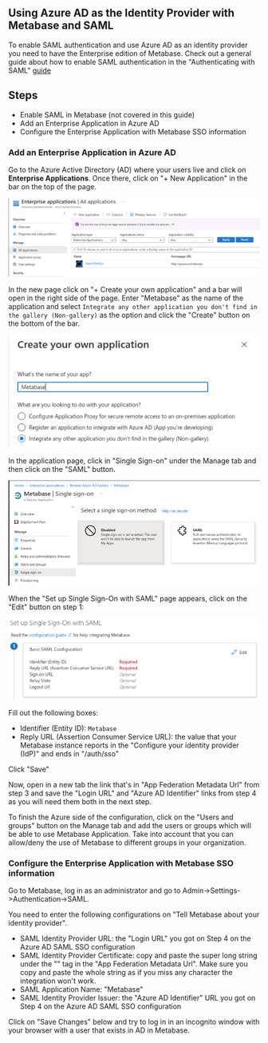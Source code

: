 ## Using Azure AD as the Identity Provider with Metabase and SAML

To enable SAML authentication and use Azure AD as an identity provider you need to have the Enterprise edition of Metabase. Check out a general guide about how to enable SAML authentication in the "Authenticating with SAML" [guide](authenticating-with-saml.html)

## Steps
- Enable SAML in Metabase (not covered in this guide)
- Add an Enterprise Application in Azure AD
- Configure the Enterprise Application with Metabase SSO information

### Add an Enterprise Application in Azure AD

Go to the Azure Active Directory (AD) where your users live and click on **Enterprise Applications**. Once there, click on "+ New Application" in the bar on the top of the page.

![AZEnterpriseApp](images/saml-azure-ad-enterprise-app.png)

In the new page click on "+ Create your own application" and a bar will open in the right side of the page. Enter "Metabase" as the name of the application and select `Integrate any other application you don't find in the gallery (Non-gallery)` as the option and click the "Create" button on the bottom of the bar.

![AZMetabaseApp](images/saml-azure-ad-create.png)

In the application page, click in "Single Sign-on" under the Manage tab and then click on the "SAML" button.

![AZAppSAML](images/saml-azure-app-saml.png)

When the "Set up Single Sign-On with SAML" page appears, click on the "Edit" button on step 1:

![AZAzureStep1](images/saml-azure-step-1.png)

Fill out the following boxes:
- Identifier (Entity ID): `Metabase`
- Reply URL (Assertion Consumer Service URL): the value that your Metabase instance reports in the "Configure your identity provider (IdP)" and ends in "/auth/sso"

Click "Save"

Now, open in a new tab the link that's in "App Federation Metadata Url" from step 3 and save the "Login URL" and "Azure AD Identifier" links from step 4 as you will need them both in the next step.

To finish the Azure side of the configuration, click on the "Users and groups" button on the Manage tab and add the users or groups which will be able to use Metabase Application. Take into account that you can allow/deny the use of Metabase to different groups in your organization.

### Configure the Enterprise Application with Metabase SSO information

Go to Metabase, log in as an administrator and go to Admin->Settings->Authentication->SAML.

You need to enter the following configurations on "Tell Metabase about your identity provider".
- SAML Identity Provider URL: the "Login URL" you got on Step 4 on the Azure AD SAML SSO configuration 
- SAML Identity Provider Certificate: copy and paste the super long string under the "<X509Certificate>" tag in the "App Federation Metadata Url". Make sure you copy and paste the whole string as if you miss any character the integration won't work.
- SAML Application Name: "Metabase"
- SAML Identity Provider Issuer: the "Azure AD Identifier" URL you got on Step 4 on the Azure AD SAML SSO configuration

Click on "Save Changes" below and try to log in in an incognito window with your browser with a user that exists in AD in Metabase.